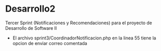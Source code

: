 # Desarrollo2
Tercer Sprint (Notificaciones y Recomendaciones) para el proyecto de Desarrollo de Software II

* El archivo sprint3/CoordinadorNotificacion.php en la linea 55 tiene la opcion de enviar correo comentada

